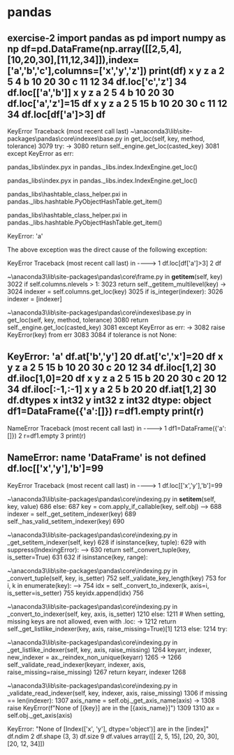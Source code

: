# pandas
exercise-2
import pandas as pd
import numpy as np
df=pd.DataFrame(np.array([[2,5,4],[10,20,30],[11,12,34]]),index=['a','b','c'],columns=['x','y','z'])
print(df)
    x   y   z
a   2   5   4
b  10  20  30
c  11  12  34
df.loc['c','z']
34
df.loc[['a','b']]
x	y	z
a	2	5	4
b	10	20	30
df.loc['a','z']=15
df
x	y	z
a	2	5	15
b	10	20	30
c	11	12	34
df.loc[df['a']>3]
df
---------------------------------------------------------------------------
KeyError                                  Traceback (most recent call last)
~\anaconda3\lib\site-packages\pandas\core\indexes\base.py in get_loc(self, key, method, tolerance)
   3079             try:
-> 3080                 return self._engine.get_loc(casted_key)
   3081             except KeyError as err:

pandas\_libs\index.pyx in pandas._libs.index.IndexEngine.get_loc()

pandas\_libs\index.pyx in pandas._libs.index.IndexEngine.get_loc()

pandas\_libs\hashtable_class_helper.pxi in pandas._libs.hashtable.PyObjectHashTable.get_item()

pandas\_libs\hashtable_class_helper.pxi in pandas._libs.hashtable.PyObjectHashTable.get_item()

KeyError: 'a'

The above exception was the direct cause of the following exception:

KeyError                                  Traceback (most recent call last)
<ipython-input-18-f077e348c902> in <module>
----> 1 df.loc[df['a']>3]
      2 df

~\anaconda3\lib\site-packages\pandas\core\frame.py in __getitem__(self, key)
   3022             if self.columns.nlevels > 1:
   3023                 return self._getitem_multilevel(key)
-> 3024             indexer = self.columns.get_loc(key)
   3025             if is_integer(indexer):
   3026                 indexer = [indexer]

~\anaconda3\lib\site-packages\pandas\core\indexes\base.py in get_loc(self, key, method, tolerance)
   3080                 return self._engine.get_loc(casted_key)
   3081             except KeyError as err:
-> 3082                 raise KeyError(key) from err
   3083 
   3084         if tolerance is not None:

KeyError: 'a'
df.at['b','y']
20
df.at['c','x']=20
df
x	y	z
a	2	5	15
b	10	20	30
c	20	12	34
df.iloc[1,2]
30
df.iloc[1,0]=20
df
x	y	z
a	2	5	15
b	20	20	30
c	20	12	34
df.iloc[:-1,:-1]
x	y
a	2	5
b	20	20
df.iat[1,2]
30
df.dtypes
x    int32
y    int32
z    int32
dtype: object
df1=DataFrame({'a':[]})
r=df1.empty
print(r)
---------------------------------------------------------------------------
NameError                                 Traceback (most recent call last)
<ipython-input-39-70645693aed3> in <module>
----> 1 df1=DataFrame({'a':[]})
      2 r=df1.empty
      3 print(r)

NameError: name 'DataFrame' is not defined
df.loc[['x','y'],'b']=99
---------------------------------------------------------------------------
KeyError                                  Traceback (most recent call last)
<ipython-input-31-7bdd5643cfac> in <module>
----> 1 df.loc[['x','y'],'b']=99

~\anaconda3\lib\site-packages\pandas\core\indexing.py in __setitem__(self, key, value)
    686         else:
    687             key = com.apply_if_callable(key, self.obj)
--> 688         indexer = self._get_setitem_indexer(key)
    689         self._has_valid_setitem_indexer(key)
    690 

~\anaconda3\lib\site-packages\pandas\core\indexing.py in _get_setitem_indexer(self, key)
    628         if isinstance(key, tuple):
    629             with suppress(IndexingError):
--> 630                 return self._convert_tuple(key, is_setter=True)
    631 
    632         if isinstance(key, range):

~\anaconda3\lib\site-packages\pandas\core\indexing.py in _convert_tuple(self, key, is_setter)
    752             self._validate_key_length(key)
    753             for i, k in enumerate(key):
--> 754                 idx = self._convert_to_indexer(k, axis=i, is_setter=is_setter)
    755                 keyidx.append(idx)
    756 

~\anaconda3\lib\site-packages\pandas\core\indexing.py in _convert_to_indexer(self, key, axis, is_setter)
   1210             else:
   1211                 # When setting, missing keys are not allowed, even with .loc:
-> 1212                 return self._get_listlike_indexer(key, axis, raise_missing=True)[1]
   1213         else:
   1214             try:

~\anaconda3\lib\site-packages\pandas\core\indexing.py in _get_listlike_indexer(self, key, axis, raise_missing)
   1264             keyarr, indexer, new_indexer = ax._reindex_non_unique(keyarr)
   1265 
-> 1266         self._validate_read_indexer(keyarr, indexer, axis, raise_missing=raise_missing)
   1267         return keyarr, indexer
   1268 

~\anaconda3\lib\site-packages\pandas\core\indexing.py in _validate_read_indexer(self, key, indexer, axis, raise_missing)
   1306             if missing == len(indexer):
   1307                 axis_name = self.obj._get_axis_name(axis)
-> 1308                 raise KeyError(f"None of [{key}] are in the [{axis_name}]")
   1309 
   1310             ax = self.obj._get_axis(axis)

KeyError: "None of [Index(['x', 'y'], dtype='object')] are in the [index]"
df.ndim
2
df.shape
(3, 3)
df.size
9
df.values
array([[ 2,  5, 15],
       [20, 20, 30],
       [20, 12, 34]])
